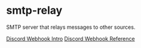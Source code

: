 # smtp-relay
SMTP server that relays messages to other sources.

[Discord Webhook Intro](https://support.discord.com/hc/en-us/articles/228383668-Intro-to-Webhooks)
[Discord Webhook Reference](https://discord.com/developers/docs/resources/webhook#execute-webhook)
